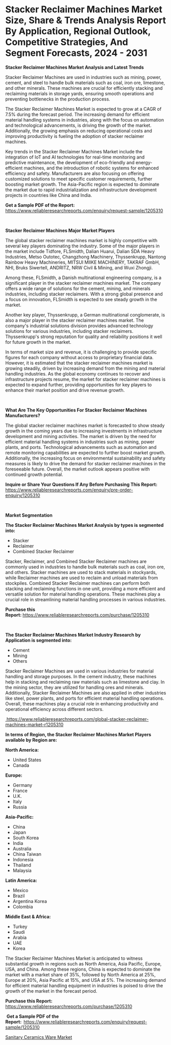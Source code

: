 <p><h1>Stacker Reclaimer Machines Market Size, Share & Trends Analysis Report By Application, Regional Outlook, Competitive Strategies, And Segment Forecasts, 2024 - 2031</h1></p><p><strong>Stacker Reclaimer Machines Market Analysis and Latest Trends</strong></p>
<p><p>Stacker Reclaimer Machines are used in industries such as mining, power, cement, and steel to handle bulk materials such as coal, iron ore, limestone, and other minerals. These machines are crucial for efficiently stacking and reclaiming materials in storage yards, ensuring smooth operations and preventing bottlenecks in the production process.</p><p>The Stacker Reclaimer Machines Market is expected to grow at a CAGR of 7.5% during the forecast period. The increasing demand for efficient material handling systems in industries, along with the focus on automation and technological advancements, is driving the growth of the market. Additionally, the growing emphasis on reducing operational costs and improving productivity is fueling the adoption of stacker reclaimer machines.</p><p>Key trends in the Stacker Reclaimer Machines Market include the integration of IoT and AI technologies for real-time monitoring and predictive maintenance, the development of eco-friendly and energy-efficient machines, and the introduction of robotic systems for enhanced efficiency and safety. Manufacturers are also focusing on offering customized solutions to meet specific customer requirements, further boosting market growth. The Asia-Pacific region is expected to dominate the market due to rapid industrialization and infrastructure development projects in countries like China and India.</p></p>
<p><strong>Get a Sample PDF of the Report:&nbsp;</strong> <a href="https://www.reliableresearchreports.com/enquiry/request-sample/1205310">https://www.reliableresearchreports.com/enquiry/request-sample/1205310</a></p>
<p>&nbsp;</p>
<p><strong>Stacker Reclaimer Machines Major Market Players</strong></p>
<p><p>The global stacker reclaimer machines market is highly competitive with several key players dominating the industry. Some of the major players in the market include Tidfore, FLSmidth, Dalian Huarui, Dalian SDA Heavy Industries, Metso Outotec, Changzhong Machinery, Thyssenkrupp, Nantong Rainbow Heavy Machineries, MITSUI MIIKE MACHINERY, TAKRAF GmbH, NHI, Bruks Siwertell, ANDRITZ, NRW Civil & Mining, and Wuxi Zhongji.</p><p>Among these, FLSmidth, a Danish multinational engineering company, is a significant player in the stacker reclaimer machines market. The company offers a wide range of solutions for the cement, mining, and minerals industries, including stacker reclaimers. With a strong global presence and a focus on innovation, FLSmidth is expected to see steady growth in the market.</p><p>Another key player, Thyssenkrupp, a German multinational conglomerate, is also a major player in the stacker reclaimer machines market. The company's industrial solutions division provides advanced technology solutions for various industries, including stacker reclaimers. Thyssenkrupp's strong reputation for quality and reliability positions it well for future growth in the market.</p><p>In terms of market size and revenue, it is challenging to provide specific figures for each company without access to proprietary financial data. However, it is estimated that the stacker reclaimer machines market is growing steadily, driven by increasing demand from the mining and material handling industries. As the global economy continues to recover and infrastructure projects resume, the market for stacker reclaimer machines is expected to expand further, providing opportunities for key players to enhance their market position and drive revenue growth.</p></p>
<p>&nbsp;</p>
<p><strong>What Are The Key Opportunities For Stacker Reclaimer Machines Manufacturers?</strong></p>
<p><p>The global stacker reclaimer machines market is forecasted to show steady growth in the coming years due to increasing investments in infrastructure development and mining activities. The market is driven by the need for efficient material handling systems in industries such as mining, power plants, and ports. Technological advancements such as automation and remote monitoring capabilities are expected to further boost market growth. Additionally, the increasing focus on environmental sustainability and safety measures is likely to drive the demand for stacker reclaimer machines in the foreseeable future. Overall, the market outlook appears positive with continued growth potential.</p></p>
<p><strong>Inquire or Share Your Questions If Any Before Purchasing This Report:</strong> <a href="https://www.reliableresearchreports.com/enquiry/pre-order-enquiry/1205310">https://www.reliableresearchreports.com/enquiry/pre-order-enquiry/1205310</a></p>
<p>&nbsp;</p>
<p><strong>Market Segmentation</strong></p>
<p><strong>The Stacker Reclaimer Machines Market Analysis by types is segmented into:</strong></p>
<p><ul><li>Stacker</li><li>Reclaimer</li><li>Combined Stacker Reclaimer</li></ul></p>
<p><p>Stacker, Reclaimer, and Combined Stacker Reclaimer machines are commonly used in industries to handle bulk materials such as coal, iron ore, and others. Stacker machines are used to stack materials in stockyards, while Reclaimer machines are used to reclaim and unload materials from stockpiles. Combined Stacker Reclaimer machines can perform both stacking and reclaiming functions in one unit, providing a more efficient and versatile solution for material handling operations. These machines play a crucial role in streamlining material handling processes in various industries.</p></p>
<p><strong>Purchase this Report:&nbsp;</strong><a href="https://www.reliableresearchreports.com/purchase/1205310">https://www.reliableresearchreports.com/purchase/1205310</a></p>
<p>&nbsp;</p>
<p><strong>The Stacker Reclaimer Machines Market Industry Research by Application is segmented into:</strong></p>
<p><ul><li>Cement</li><li>Mining</li><li>Others</li></ul></p>
<p><p>Stacker Reclaimer Machines are used in various industries for material handling and storage purposes. In the cement industry, these machines help in stacking and reclaiming raw materials such as limestone and clay. In the mining sector, they are utilized for handling ores and minerals. Additionally, Stacker Reclaimer Machines are also applied in other industries like steel, power plants, and ports for efficient material handling operations. Overall, these machines play a crucial role in enhancing productivity and operational efficiency across different sectors.</p></p>
<p><a href="https://www.reliableresearchreports.com/global-stacker-reclaimer-machines-market-r1205310">&nbsp;https://www.reliableresearchreports.com/global-stacker-reclaimer-machines-market-r1205310</a></p>
<p><strong>In terms of Region, the Stacker Reclaimer Machines Market Players available by Region are:</strong></p>
<p>
    <p> <strong> North America: </strong>
        <ul>
            <li>United States</li>
            <li>Canada</li>
        </ul>
        </p> 
    <p> <strong> Europe: </strong>
        <ul>
            <li>Germany</li>
            <li>France</li>
            <li>U.K.</li>
            <li>Italy</li>
            <li>Russia</li>
        </ul>
        </p> 
    <p> <strong> Asia-Pacific: </strong>
        <ul>
            <li>China</li>
            <li>Japan</li>
            <li>South Korea</li>
            <li>India</li>
            <li>Australia</li>
            <li>China Taiwan</li>
            <li>Indonesia</li>
            <li>Thailand</li>
            <li>Malaysia</li>
        </ul>
        </p> 
    <p> <strong> Latin America: </strong>
        <ul>
            <li>Mexico</li>
            <li>Brazil</li>
            <li>Argentina Korea</li>
            <li>Colombia</li>
        </ul>
        </p> 
    <p> <strong> Middle East & Africa: </strong>
        <ul>
            <li>Turkey</li>
            <li>Saudi</li>
            <li>Arabia</li>
            <li>UAE</li>
            <li>Korea</li>
        </ul>
    </p>
    </p>
<p><p>The Stacker Reclaimer Machines Market is anticipated to witness substantial growth in regions such as North America, Asia Pacific, Europe, USA, and China. Among these regions, China is expected to dominate the market with a market share of 35%, followed by North America at 25%, Europe at 20%, Asia Pacific at 15%, and USA at 5%. The increasing demand for efficient material handling equipment in industries is poised to drive the growth of the market in the forecast period.</p></p>
<p><strong>Purchase this Report: </strong><a href="https://www.reliableresearchreports.com/purchase/1205310">https://www.reliableresearchreports.com/purchase/1205310</a></p>
<p>&nbsp;<strong>Get a Sample PDF of the Report:&nbsp;&nbsp;</strong><a href="https://www.reliableresearchreports.com/enquiry/request-sample/1205310">https://www.reliableresearchreports.com/enquiry/request-sample/1205310</a></p>
<p><strong></strong></p>
<p><p><a href="https://view.publitas.com/reportprime-1/sanitary-ceramics-ware-market-size-share-analysis-growth-trends-forecasts-2024-2031/">Sanitary Ceramics Ware Market</a></p></p>